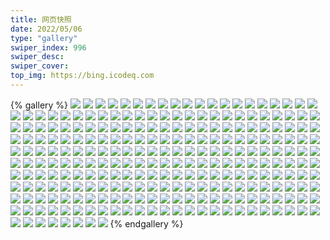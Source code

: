 ```yaml
---
title: 网页快照
date: 2022/05/06 
type: "gallery" 
swiper_index: 996
swiper_desc: 
swiper_cover: 
top_img: https://bing.icodeq.com 
---
```


{% gallery %}
![](https://alist.learnonly.xyz/d/!网页快照/blog.learnonly.xyz/2022-07-13_06-59-15.png)
![](https://alist.learnonly.xyz/d/!网页快照/blog.learnonly.xyz/2022-07-13_03-02-59.png)
![](https://alist.learnonly.xyz/d/!网页快照/blog.learnonly.xyz/2022-07-14_06-59-18.png)
![](https://alist.learnonly.xyz/d/!网页快照/blog.learnonly.xyz/2022-07-14_15-57-02.png)
![](https://alist.learnonly.xyz/d/!网页快照/blog.learnonly.xyz/2022-07-14_18-57-27.png)
![](https://alist.learnonly.xyz/d/!网页快照/blog.learnonly.xyz/2022-07-14_13-35-05.png)
![](https://alist.learnonly.xyz/d/!网页快照/blog.learnonly.xyz/2022-07-14_09-56-38.png)
![](https://alist.learnonly.xyz/d/!网页快照/blog.learnonly.xyz/2022-07-13_18-57-46.png)
![](https://alist.learnonly.xyz/d/!网页快照/blog.learnonly.xyz/2022-07-14_21-56-59.png)
![](https://alist.learnonly.xyz/d/!网页快照/blog.learnonly.xyz/2022-07-14_03-11-06.png)
![](https://alist.learnonly.xyz/d/!网页快照/blog.learnonly.xyz/2022-07-15_09-56-10.png)
![](https://alist.learnonly.xyz/d/!网页快照/blog.learnonly.xyz/2022-07-14_04-36-35.png)
![](https://alist.learnonly.xyz/d/!网页快照/blog.learnonly.xyz/2022-07-15_15-57-00.png)
![](https://alist.learnonly.xyz/d/!网页快照/blog.learnonly.xyz/2022-07-15_18-58-08.png)
![](https://alist.learnonly.xyz/d/!网页快照/blog.learnonly.xyz/2022-07-13_04-23-41.png)
![](https://alist.learnonly.xyz/d/!网页快照/blog.learnonly.xyz/2022-07-13_13-34-23.png)
![](https://alist.learnonly.xyz/d/!网页快照/blog.learnonly.xyz/2022-07-15_03-12-02.png)
![](https://alist.learnonly.xyz/d/!网页快照/blog.learnonly.xyz/2022-07-13_15-58-01.png)
![](https://alist.learnonly.xyz/d/!网页快照/blog.learnonly.xyz/2022-07-15_04-52-48.png)
![](https://alist.learnonly.xyz/d/!网页快照/blog.learnonly.xyz/2022-07-13_21-56-44.png)
![](https://alist.learnonly.xyz/d/!网页快照/blog.learnonly.xyz/2022-07-13_09-56-17.png)
![](https://alist.learnonly.xyz/d/!网页快照/blog.learnonly.xyz/2022-07-15_13-35-28.png)
![](https://alist.learnonly.xyz/d/!网页快照/blog.learnonly.xyz/2022-07-15_21-56-12.png)
![](https://alist.learnonly.xyz/d/!网页快照/img.pighog.repl.co/2022-07-14_21-57-20.png)
![](https://alist.learnonly.xyz/d/!网页快照/img.pighog.repl.co/2022-07-15_15-57-17.png)
![](https://alist.learnonly.xyz/d/!网页快照/img.pighog.repl.co/2022-07-14_06-59-34.png)
![](https://alist.learnonly.xyz/d/!网页快照/img.pighog.repl.co/2022-07-14_04-36-59.png)
![](https://alist.learnonly.xyz/d/!网页快照/img.pighog.repl.co/2022-07-13_06-59-32.png)
![](https://alist.learnonly.xyz/d/!网页快照/img.pighog.repl.co/2022-07-14_13-35-29.png)
![](https://alist.learnonly.xyz/d/!网页快照/img.pighog.repl.co/2022-07-14_18-57-50.png)
![](https://alist.learnonly.xyz/d/!网页快照/img.pighog.repl.co/2022-07-14_15-57-19.png)
![](https://alist.learnonly.xyz/d/!网页快照/img.pighog.repl.co/2022-07-13_18-58-03.png)
![](https://alist.learnonly.xyz/d/!网页快照/img.pighog.repl.co/2022-07-13_21-57-01.png)
![](https://alist.learnonly.xyz/d/!网页快照/img.pighog.repl.co/2022-07-15_13-35-46.png)
![](https://alist.learnonly.xyz/d/!网页快照/img.pighog.repl.co/2022-07-15_09-56-27.png)
![](https://alist.learnonly.xyz/d/!网页快照/img.pighog.repl.co/2022-07-13_03-03-46.png)
![](https://alist.learnonly.xyz/d/!网页快照/img.pighog.repl.co/2022-07-14_03-11-24.png)
![](https://alist.learnonly.xyz/d/!网页快照/img.pighog.repl.co/2022-07-15_18-58-25.png)
![](https://alist.learnonly.xyz/d/!网页快照/img.pighog.repl.co/2022-07-15_21-56-29.png)
![](https://alist.learnonly.xyz/d/!网页快照/img.pighog.repl.co/2022-07-13_04-24-26.png)
![](https://alist.learnonly.xyz/d/!网页快照/img.pighog.repl.co/2022-07-13_15-58-18.png)
![](https://alist.learnonly.xyz/d/!网页快照/img.pighog.repl.co/2022-07-14_09-57-13.png)
![](https://alist.learnonly.xyz/d/!网页快照/img.pighog.repl.co/2022-07-15_04-53-06.png)
![](https://alist.learnonly.xyz/d/!网页快照/img.pighog.repl.co/2022-07-13_09-56-33.png)
![](https://alist.learnonly.xyz/d/!网页快照/img.pighog.repl.co/2022-07-13_13-34-40.png)
![](https://alist.learnonly.xyz/d/!网页快照/img.pighog.repl.co/2022-07-15_03-12-24.png)
![](https://alist.learnonly.xyz/d/!网页快照/space.bilibili.com/2022-07-13_03-02-46.png)
![](https://alist.learnonly.xyz/d/!网页快照/space.bilibili.com/2022-07-13_18-57-29.png)
![](https://alist.learnonly.xyz/d/!网页快照/space.bilibili.com/2022-07-15_18-57-59.png)
![](https://alist.learnonly.xyz/d/!网页快照/space.bilibili.com/2022-07-13_21-56-29.png)
![](https://alist.learnonly.xyz/d/!网页快照/space.bilibili.com/2022-07-13_04-23-24.png)
![](https://alist.learnonly.xyz/d/!网页快照/space.bilibili.com/2022-07-15_13-35-14.png)
![](https://alist.learnonly.xyz/d/!网页快照/space.bilibili.com/2022-07-13_13-34-05.png)
![](https://alist.learnonly.xyz/d/!网页快照/space.bilibili.com/2022-07-13_15-57-52.png)
![](https://alist.learnonly.xyz/d/!网页快照/space.bilibili.com/2022-07-14_04-36-23.png)
![](https://alist.learnonly.xyz/d/!网页快照/space.bilibili.com/2022-07-14_13-34-50.png)
![](https://alist.learnonly.xyz/d/!网页快照/space.bilibili.com/2022-07-13_06-59-03.png)
![](https://alist.learnonly.xyz/d/!网页快照/space.bilibili.com/2022-07-14_06-59-03.png)
![](https://alist.learnonly.xyz/d/!网页快照/space.bilibili.com/2022-07-14_03-10-54.png)
![](https://alist.learnonly.xyz/d/!网页快照/space.bilibili.com/2022-07-13_09-56-02.png)
![](https://alist.learnonly.xyz/d/!网页快照/space.bilibili.com/2022-07-14_18-57-11.png)
![](https://alist.learnonly.xyz/d/!网页快照/space.bilibili.com/2022-07-14_15-56-47.png)
![](https://alist.learnonly.xyz/d/!网页快照/space.bilibili.com/2022-07-15_15-56-46.png)
![](https://alist.learnonly.xyz/d/!网页快照/space.bilibili.com/2022-07-14_21-56-38.png)
![](https://alist.learnonly.xyz/d/!网页快照/space.bilibili.com/2022-07-15_04-52-31.png)
![](https://alist.learnonly.xyz/d/!网页快照/space.bilibili.com/2022-07-15_09-55-55.png)
![](https://alist.learnonly.xyz/d/!网页快照/space.bilibili.com/2022-07-15_03-11-48.png)
![](https://alist.learnonly.xyz/d/!网页快照/space.bilibili.com/2022-07-15_21-56-02.png)
![](https://alist.learnonly.xyz/d/!网页快照/space.bilibili.com/2022-07-14_09-56-24.png)
![](https://alist.learnonly.xyz/d/!网页快照/news.pigp.repl.co/2022-07-14_09-58-44.png)
![](https://alist.learnonly.xyz/d/!网页快照/news.pigp.repl.co/2022-07-13_09-58-17.png)
![](https://alist.learnonly.xyz/d/!网页快照/news.pigp.repl.co/2022-07-14_15-58-32.png)
![](https://alist.learnonly.xyz/d/!网页快照/news.pigp.repl.co/2022-07-14_04-38-28.png)
![](https://alist.learnonly.xyz/d/!网页快照/news.pigp.repl.co/2022-07-15_15-59-36.png)
![](https://alist.learnonly.xyz/d/!网页快照/news.pigp.repl.co/2022-07-14_07-01-27.png)
![](https://alist.learnonly.xyz/d/!网页快照/news.pigp.repl.co/2022-07-13_21-58-17.png)
![](https://alist.learnonly.xyz/d/!网页快照/news.pigp.repl.co/2022-07-13_07-00-46.png)
![](https://alist.learnonly.xyz/d/!网页快照/news.pigp.repl.co/2022-07-14_18-59-18.png)
![](https://alist.learnonly.xyz/d/!网页快照/news.pigp.repl.co/2022-07-15_09-58-04.png)
![](https://alist.learnonly.xyz/d/!网页快照/news.pigp.repl.co/2022-07-13_03-06-07.png)
![](https://alist.learnonly.xyz/d/!网页快照/news.pigp.repl.co/2022-07-13_04-26-20.png)
![](https://alist.learnonly.xyz/d/!网页快照/news.pigp.repl.co/2022-07-15_18-59-59.png)
![](https://alist.learnonly.xyz/d/!网页快照/news.pigp.repl.co/2022-07-15_13-37-10.png)
![](https://alist.learnonly.xyz/d/!网页快照/news.pigp.repl.co/2022-07-15_03-14-28.png)
![](https://alist.learnonly.xyz/d/!网页快照/news.pigp.repl.co/2022-07-14_13-37-02.png)
![](https://alist.learnonly.xyz/d/!网页快照/news.pigp.repl.co/2022-07-14_03-12-56.png)
![](https://alist.learnonly.xyz/d/!网页快照/news.pigp.repl.co/2022-07-13_18-59-16.png)
![](https://alist.learnonly.xyz/d/!网页快照/news.pigp.repl.co/2022-07-15_04-54-46.png)
![](https://alist.learnonly.xyz/d/!网页快照/news.pigp.repl.co/2022-07-13_16-00-07.png)
![](https://alist.learnonly.xyz/d/!网页快照/news.pigp.repl.co/2022-07-15_21-57-38.png)
![](https://alist.learnonly.xyz/d/!网页快照/news.pigp.repl.co/2022-07-13_13-37-04.png)
![](https://alist.learnonly.xyz/d/!网页快照/news.pigp.repl.co/2022-07-14_21-58-34.png)
![](https://alist.learnonly.xyz/d/!网页快照/time.run-us-west2.goorm.io/2022-07-14_07-01-36.png)
![](https://alist.learnonly.xyz/d/!网页快照/time.run-us-west2.goorm.io/2022-07-13_16-00-14.png)
![](https://alist.learnonly.xyz/d/!网页快照/time.run-us-west2.goorm.io/2022-07-15_15-59-44.png)
![](https://alist.learnonly.xyz/d/!网页快照/time.run-us-west2.goorm.io/2022-07-14_09-58-52.png)
![](https://alist.learnonly.xyz/d/!网页快照/time.run-us-west2.goorm.io/2022-07-15_13-37-18.png)
![](https://alist.learnonly.xyz/d/!网页快照/time.run-us-west2.goorm.io/2022-07-15_19-00-06.png)
![](https://alist.learnonly.xyz/d/!网页快照/time.run-us-west2.goorm.io/2022-07-14_15-58-41.png)
![](https://alist.learnonly.xyz/d/!网页快照/time.run-us-west2.goorm.io/2022-07-14_21-58-43.png)
![](https://alist.learnonly.xyz/d/!网页快照/time.run-us-west2.goorm.io/2022-07-13_13-37-13.png)
![](https://alist.learnonly.xyz/d/!网页快照/time.run-us-west2.goorm.io/2022-07-13_04-26-27.png)
![](https://alist.learnonly.xyz/d/!网页快照/time.run-us-west2.goorm.io/2022-07-15_03-14-36.png)
![](https://alist.learnonly.xyz/d/!网页快照/time.run-us-west2.goorm.io/2022-07-14_13-37-10.png)
![](https://alist.learnonly.xyz/d/!网页快照/time.run-us-west2.goorm.io/2022-07-13_18-59-24.png)
![](https://alist.learnonly.xyz/d/!网页快照/time.run-us-west2.goorm.io/2022-07-14_04-38-36.png)
![](https://alist.learnonly.xyz/d/!网页快照/time.run-us-west2.goorm.io/2022-07-15_09-58-11.png)
![](https://alist.learnonly.xyz/d/!网页快照/time.run-us-west2.goorm.io/2022-07-15_04-54-54.png)
![](https://alist.learnonly.xyz/d/!网页快照/time.run-us-west2.goorm.io/2022-07-13_03-06-15.png)
![](https://alist.learnonly.xyz/d/!网页快照/time.run-us-west2.goorm.io/2022-07-13_21-58-25.png)
![](https://alist.learnonly.xyz/d/!网页快照/time.run-us-west2.goorm.io/2022-07-13_09-58-24.png)
![](https://alist.learnonly.xyz/d/!网页快照/time.run-us-west2.goorm.io/2022-07-15_21-57-45.png)
![](https://alist.learnonly.xyz/d/!网页快照/time.run-us-west2.goorm.io/2022-07-13_07-00-53.png)
![](https://alist.learnonly.xyz/d/!网页快照/time.run-us-west2.goorm.io/2022-07-14_03-13-04.png)
![](https://alist.learnonly.xyz/d/!网页快照/time.run-us-west2.goorm.io/2022-07-14_18-59-26.png)
![](https://alist.learnonly.xyz/d/!网页快照/vercel.pighog.repl.co/2022-07-13_21-57-50.png)
![](https://alist.learnonly.xyz/d/!网页快照/vercel.pighog.repl.co/2022-07-14_09-58-15.png)
![](https://alist.learnonly.xyz/d/!网页快照/vercel.pighog.repl.co/2022-07-13_04-25-58.png)
![](https://alist.learnonly.xyz/d/!网页快照/vercel.pighog.repl.co/2022-07-13_07-00-23.png)
![](https://alist.learnonly.xyz/d/!网页快照/vercel.pighog.repl.co/2022-07-15_13-36-41.png)
![](https://alist.learnonly.xyz/d/!网页快照/vercel.pighog.repl.co/2022-07-15_18-59-38.png)
![](https://alist.learnonly.xyz/d/!网页快照/vercel.pighog.repl.co/2022-07-15_03-14-16.png)
![](https://alist.learnonly.xyz/d/!网页快照/vercel.pighog.repl.co/2022-07-13_15-59-40.png)
![](https://alist.learnonly.xyz/d/!网页快照/vercel.pighog.repl.co/2022-07-14_15-58-06.png)
![](https://alist.learnonly.xyz/d/!网页快照/vercel.pighog.repl.co/2022-07-14_04-38-03.png)
![](https://alist.learnonly.xyz/d/!网页快照/vercel.pighog.repl.co/2022-07-15_21-57-17.png)
![](https://alist.learnonly.xyz/d/!网页快照/vercel.pighog.repl.co/2022-07-14_03-12-27.png)
![](https://alist.learnonly.xyz/d/!网页快照/vercel.pighog.repl.co/2022-07-13_03-05-43.png)
![](https://alist.learnonly.xyz/d/!网页快照/vercel.pighog.repl.co/2022-07-15_09-57-30.png)
![](https://alist.learnonly.xyz/d/!网页快照/vercel.pighog.repl.co/2022-07-15_15-58-04.png)
![](https://alist.learnonly.xyz/d/!网页快照/vercel.pighog.repl.co/2022-07-13_13-36-36.png)
![](https://alist.learnonly.xyz/d/!网页快照/vercel.pighog.repl.co/2022-07-14_13-36-35.png)
![](https://alist.learnonly.xyz/d/!网页快照/vercel.pighog.repl.co/2022-07-13_09-57-52.png)
![](https://alist.learnonly.xyz/d/!网页快照/vercel.pighog.repl.co/2022-07-15_04-54-20.png)
![](https://alist.learnonly.xyz/d/!网页快照/vercel.pighog.repl.co/2022-07-14_18-58-53.png)
![](https://alist.learnonly.xyz/d/!网页快照/vercel.pighog.repl.co/2022-07-13_18-58-51.png)
![](https://alist.learnonly.xyz/d/!网页快照/vercel.pighog.repl.co/2022-07-14_07-00-58.png)
![](https://alist.learnonly.xyz/d/!网页快照/vercel.pighog.repl.co/2022-07-14_21-58-10.png)
![](https://alist.learnonly.xyz/d/!网页快照/todo.learnonly.xyz/2022-07-14_21-59-05.png)
![](https://alist.learnonly.xyz/d/!网页快照/todo.learnonly.xyz/2022-07-15_09-58-31.png)
![](https://alist.learnonly.xyz/d/!网页快照/todo.learnonly.xyz/2022-07-14_09-59-12.png)
![](https://alist.learnonly.xyz/d/!网页快照/todo.learnonly.xyz/2022-07-14_03-13-24.png)
![](https://alist.learnonly.xyz/d/!网页快照/todo.learnonly.xyz/2022-07-13_18-59-37.png)
![](https://alist.learnonly.xyz/d/!网页快照/todo.learnonly.xyz/2022-07-15_04-55-13.png)
![](https://alist.learnonly.xyz/d/!网页快照/todo.learnonly.xyz/2022-07-14_15-59-03.png)
![](https://alist.learnonly.xyz/d/!网页快照/todo.learnonly.xyz/2022-07-15_16-00-07.png)
![](https://alist.learnonly.xyz/d/!网页快照/todo.learnonly.xyz/2022-07-14_04-38-56.png)
![](https://alist.learnonly.xyz/d/!网页快照/todo.learnonly.xyz/2022-07-15_03-14-57.png)
![](https://alist.learnonly.xyz/d/!网页快照/todo.learnonly.xyz/2022-07-13_18-59-47.png)
![](https://alist.learnonly.xyz/d/!网页快照/todo.learnonly.xyz/2022-07-14_13-37-32.png)
![](https://alist.learnonly.xyz/d/!网页快照/todo.learnonly.xyz/2022-07-15_03-14-47.png)
![](https://alist.learnonly.xyz/d/!网页快照/todo.learnonly.xyz/2022-07-14_18-59-48.png)
![](https://alist.learnonly.xyz/d/!网页快照/todo.learnonly.xyz/2022-07-14_21-58-56.png)
![](https://alist.learnonly.xyz/d/!网页快照/todo.learnonly.xyz/2022-07-13_21-58-46.png)
![](https://alist.learnonly.xyz/d/!网页快照/todo.learnonly.xyz/2022-07-14_04-38-46.png)
![](https://alist.learnonly.xyz/d/!网页快照/todo.learnonly.xyz/2022-07-13_09-58-35.png)
![](https://alist.learnonly.xyz/d/!网页快照/todo.learnonly.xyz/2022-07-14_07-01-48.png)
![](https://alist.learnonly.xyz/d/!网页快照/todo.learnonly.xyz/2022-07-13_04-26-49.png)
![](https://alist.learnonly.xyz/d/!网页快照/todo.learnonly.xyz/2022-07-15_19-00-19.png)
![](https://alist.learnonly.xyz/d/!网页快照/todo.learnonly.xyz/2022-07-15_15-59-56.png)
![](https://alist.learnonly.xyz/d/!网页快照/todo.learnonly.xyz/2022-07-13_13-37-39.png)
![](https://alist.learnonly.xyz/d/!网页快照/todo.learnonly.xyz/2022-07-13_09-58-46.png)
![](https://alist.learnonly.xyz/d/!网页快照/todo.learnonly.xyz/2022-07-13_07-01-15.png)
![](https://alist.learnonly.xyz/d/!网页快照/todo.learnonly.xyz/2022-07-13_03-06-36.png)
![](https://alist.learnonly.xyz/d/!网页快照/todo.learnonly.xyz/2022-07-14_15-58-52.png)
![](https://alist.learnonly.xyz/d/!网页快照/todo.learnonly.xyz/2022-07-15_21-57-57.png)
![](https://alist.learnonly.xyz/d/!网页快照/todo.learnonly.xyz/2022-07-15_04-55-04.png)
![](https://alist.learnonly.xyz/d/!网页快照/todo.learnonly.xyz/2022-07-15_13-37-40.png)
![](https://alist.learnonly.xyz/d/!网页快照/todo.learnonly.xyz/2022-07-14_07-01-58.png)
![](https://alist.learnonly.xyz/d/!网页快照/todo.learnonly.xyz/2022-07-13_03-06-26.png)
![](https://alist.learnonly.xyz/d/!网页快照/todo.learnonly.xyz/2022-07-13_21-58-35.png)
![](https://alist.learnonly.xyz/d/!网页快照/todo.learnonly.xyz/2022-07-13_07-01-04.png)
![](https://alist.learnonly.xyz/d/!网页快照/todo.learnonly.xyz/2022-07-15_09-58-21.png)
![](https://alist.learnonly.xyz/d/!网页快照/todo.learnonly.xyz/2022-07-14_03-13-14.png)
![](https://alist.learnonly.xyz/d/!网页快照/todo.learnonly.xyz/2022-07-15_21-58-07.png)
![](https://alist.learnonly.xyz/d/!网页快照/todo.learnonly.xyz/2022-07-15_13-37-29.png)
![](https://alist.learnonly.xyz/d/!网页快照/todo.learnonly.xyz/2022-07-13_04-26-38.png)
![](https://alist.learnonly.xyz/d/!网页快照/todo.learnonly.xyz/2022-07-14_13-37-21.png)
![](https://alist.learnonly.xyz/d/!网页快照/todo.learnonly.xyz/2022-07-13_16-00-25.png)
![](https://alist.learnonly.xyz/d/!网页快照/todo.learnonly.xyz/2022-07-14_18-59-37.png)
![](https://alist.learnonly.xyz/d/!网页快照/todo.learnonly.xyz/2022-07-13_16-00-36.png)
![](https://alist.learnonly.xyz/d/!网页快照/todo.learnonly.xyz/2022-07-13_13-37-29.png)
![](https://alist.learnonly.xyz/d/!网页快照/todo.learnonly.xyz/2022-07-15_19-00-29.png)
![](https://alist.learnonly.xyz/d/!网页快照/todo.learnonly.xyz/2022-07-14_09-59-02.png)
![](https://alist.learnonly.xyz/d/!网页快照/one.pighog.repl.co/2022-07-15_15-57-57.png)
![](https://alist.learnonly.xyz/d/!网页快照/one.pighog.repl.co/2022-07-13_03-05-36.png)
![](https://alist.learnonly.xyz/d/!网页快照/one.pighog.repl.co/2022-07-14_13-36-28.png)
![](https://alist.learnonly.xyz/d/!网页快照/one.pighog.repl.co/2022-07-13_21-57-43.png)
![](https://alist.learnonly.xyz/d/!网页快照/one.pighog.repl.co/2022-07-15_04-54-13.png)
![](https://alist.learnonly.xyz/d/!网页快照/one.pighog.repl.co/2022-07-13_09-57-44.png)
![](https://alist.learnonly.xyz/d/!网页快照/one.pighog.repl.co/2022-07-13_13-36-29.png)
![](https://alist.learnonly.xyz/d/!网页快照/one.pighog.repl.co/2022-07-15_13-36-34.png)
![](https://alist.learnonly.xyz/d/!网页快照/one.pighog.repl.co/2022-07-13_04-25-51.png)
![](https://alist.learnonly.xyz/d/!网页快照/one.pighog.repl.co/2022-07-15_03-14-09.png)
![](https://alist.learnonly.xyz/d/!网页快照/one.pighog.repl.co/2022-07-13_18-58-44.png)
![](https://alist.learnonly.xyz/d/!网页快照/one.pighog.repl.co/2022-07-14_04-37-56.png)
![](https://alist.learnonly.xyz/d/!网页快照/one.pighog.repl.co/2022-07-15_09-57-23.png)
![](https://alist.learnonly.xyz/d/!网页快照/one.pighog.repl.co/2022-07-14_15-57-59.png)
![](https://alist.learnonly.xyz/d/!网页快照/one.pighog.repl.co/2022-07-14_03-12-20.png)
![](https://alist.learnonly.xyz/d/!网页快照/one.pighog.repl.co/2022-07-14_07-00-51.png)
![](https://alist.learnonly.xyz/d/!网页快照/one.pighog.repl.co/2022-07-13_15-59-33.png)
![](https://alist.learnonly.xyz/d/!网页快照/one.pighog.repl.co/2022-07-13_07-00-16.png)
![](https://alist.learnonly.xyz/d/!网页快照/one.pighog.repl.co/2022-07-14_09-58-08.png)
![](https://alist.learnonly.xyz/d/!网页快照/one.pighog.repl.co/2022-07-15_18-59-31.png)
![](https://alist.learnonly.xyz/d/!网页快照/one.pighog.repl.co/2022-07-14_21-58-03.png)
![](https://alist.learnonly.xyz/d/!网页快照/one.pighog.repl.co/2022-07-14_18-58-46.png)
![](https://alist.learnonly.xyz/d/!网页快照/one.pighog.repl.co/2022-07-15_21-57-09.png)
![](https://alist.learnonly.xyz/d/!网页快照/alist.learnonly.xyz/2022-07-15_09-55-44.png)
![](https://alist.learnonly.xyz/d/!网页快照/alist.learnonly.xyz/2022-07-13_18-57-20.png)
![](https://alist.learnonly.xyz/d/!网页快照/alist.learnonly.xyz/2022-07-13_21-56-19.png)
![](https://alist.learnonly.xyz/d/!网页快照/alist.learnonly.xyz/2022-07-13_15-57-42.png)
![](https://alist.learnonly.xyz/d/!网页快照/alist.learnonly.xyz/2022-07-14_13-34-38.png)
![](https://alist.learnonly.xyz/d/!网页快照/alist.learnonly.xyz/2022-07-15_13-35-01.png)
![](https://alist.learnonly.xyz/d/!网页快照/alist.learnonly.xyz/2022-07-15_04-52-20.png)
![](https://alist.learnonly.xyz/d/!网页快照/alist.learnonly.xyz/2022-07-15_15-56-37.png)
![](https://alist.learnonly.xyz/d/!网页快照/alist.learnonly.xyz/2022-07-14_09-56-13.png)
![](https://alist.learnonly.xyz/d/!网页快照/alist.learnonly.xyz/2022-07-15_03-11-35.png)
![](https://alist.learnonly.xyz/d/!网页快照/alist.learnonly.xyz/2022-07-13_03-02-35.png)
![](https://alist.learnonly.xyz/d/!网页快照/alist.learnonly.xyz/2022-07-15_21-55-51.png)
![](https://alist.learnonly.xyz/d/!网页快照/alist.learnonly.xyz/2022-07-15_18-57-49.png)
![](https://alist.learnonly.xyz/d/!网页快照/alist.learnonly.xyz/2022-07-14_15-56-37.png)
![](https://alist.learnonly.xyz/d/!网页快照/alist.learnonly.xyz/2022-07-14_18-57-00.png)
![](https://alist.learnonly.xyz/d/!网页快照/alist.learnonly.xyz/2022-07-14_21-56-29.png)
![](https://alist.learnonly.xyz/d/!网页快照/alist.learnonly.xyz/2022-07-14_04-36-12.png)
![](https://alist.learnonly.xyz/d/!网页快照/alist.learnonly.xyz/2022-07-13_04-23-14.png)
![](https://alist.learnonly.xyz/d/!网页快照/alist.learnonly.xyz/2022-07-14_03-10-42.png)
![](https://alist.learnonly.xyz/d/!网页快照/alist.learnonly.xyz/2022-07-13_06-58-52.png)
![](https://alist.learnonly.xyz/d/!网页快照/alist.learnonly.xyz/2022-07-14_06-58-54.png)
![](https://alist.learnonly.xyz/d/!网页快照/alist.learnonly.xyz/2022-07-13_13-33-53.png)
![](https://alist.learnonly.xyz/d/!网页快照/alist.learnonly.xyz/2022-07-13_09-55-52.png)
![](https://alist.learnonly.xyz/d/!网页快照/pighog.vercel.app/2022-07-15_21-56-20.png)
![](https://alist.learnonly.xyz/d/!网页快照/pighog.vercel.app/2022-07-14_15-57-10.png)
![](https://alist.learnonly.xyz/d/!网页快照/pighog.vercel.app/2022-07-14_04-36-44.png)
![](https://alist.learnonly.xyz/d/!网页快照/pighog.vercel.app/2022-07-15_18-58-16.png)
![](https://alist.learnonly.xyz/d/!网页快照/pighog.vercel.app/2022-07-14_13-35-18.png)
![](https://alist.learnonly.xyz/d/!网页快照/pighog.vercel.app/2022-07-13_03-03-07.png)
![](https://alist.learnonly.xyz/d/!网页快照/pighog.vercel.app/2022-07-13_21-56-52.png)
![](https://alist.learnonly.xyz/d/!网页快照/pighog.vercel.app/2022-07-15_13-35-37.png)
![](https://alist.learnonly.xyz/d/!网页快照/pighog.vercel.app/2022-07-13_18-57-54.png)
![](https://alist.learnonly.xyz/d/!网页快照/pighog.vercel.app/2022-07-14_18-57-41.png)
![](https://alist.learnonly.xyz/d/!网页快照/pighog.vercel.app/2022-07-15_04-52-56.png)
![](https://alist.learnonly.xyz/d/!网页快照/pighog.vercel.app/2022-07-14_06-59-25.png)
![](https://alist.learnonly.xyz/d/!网页快照/pighog.vercel.app/2022-07-14_09-56-48.png)
![](https://alist.learnonly.xyz/d/!网页快照/pighog.vercel.app/2022-07-15_09-56-18.png)
![](https://alist.learnonly.xyz/d/!网页快照/pighog.vercel.app/2022-07-13_09-56-24.png)
![](https://alist.learnonly.xyz/d/!网页快照/pighog.vercel.app/2022-07-15_03-12-14.png)
![](https://alist.learnonly.xyz/d/!网页快照/pighog.vercel.app/2022-07-14_03-11-15.png)
![](https://alist.learnonly.xyz/d/!网页快照/pighog.vercel.app/2022-07-15_15-57-08.png)
![](https://alist.learnonly.xyz/d/!网页快照/pighog.vercel.app/2022-07-13_15-58-08.png)
![](https://alist.learnonly.xyz/d/!网页快照/pighog.vercel.app/2022-07-14_21-57-11.png)
![](https://alist.learnonly.xyz/d/!网页快照/pighog.vercel.app/2022-07-13_06-59-23.png)
![](https://alist.learnonly.xyz/d/!网页快照/pighog.vercel.app/2022-07-13_04-23-49.png)
![](https://alist.learnonly.xyz/d/!网页快照/pighog.vercel.app/2022-07-13_13-34-31.png)
{% endgallery %}
